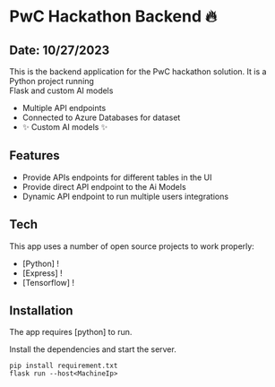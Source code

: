 <h1 class="code-line" data-line-start=0 data-line-end=1 ><a id="PwC_Hackathon_Backend__0"></a>PwC Hackathon Backend 🔥</h1>
<h2 class="code-line" data-line-start=1 data-line-end=2 ><a id="Date_10272023_1"></a>Date: 10/27/2023</h2>
<p class="has-line-data" data-line-start="3" data-line-end="5">This is the backend application for the PwC hackathon solution. It is a Python project running<br>
Flask and custom AI models</p>
<ul>
<li class="has-line-data" data-line-start="6" data-line-end="7">Multiple API endpoints</li>
<li class="has-line-data" data-line-start="7" data-line-end="8">Connected to Azure Databases for dataset</li>
<li class="has-line-data" data-line-start="8" data-line-end="10">✨ Custom AI models ✨</li>
</ul>
<h2 class="code-line" data-line-start=10 data-line-end=11 ><a id="Features_10"></a>Features</h2>
<ul>
<li class="has-line-data" data-line-start="12" data-line-end="13">Provide APIs endpoints for different tables in the UI</li>
<li class="has-line-data" data-line-start="13" data-line-end="14">Provide direct API endpoint to the Ai Models</li>
<li class="has-line-data" data-line-start="14" data-line-end="16">Dynamic API endpoint to run multiple users integrations</li>
</ul>
<h2 class="code-line" data-line-start=16 data-line-end=17 ><a id="Tech_16"></a>Tech</h2>
<p class="has-line-data" data-line-start="18" data-line-end="19">This app uses a number of open source projects to work properly:</p>
<ul>
<li class="has-line-data" data-line-start="20" data-line-end="21">[Python] !</li>
<li class="has-line-data" data-line-start="21" data-line-end="22">[Express] !</li>
<li class="has-line-data" data-line-start="22" data-line-end="24">[Tensorflow] !</li>
</ul>
<h2 class="code-line" data-line-start=24 data-line-end=25 ><a id="Installation_24"></a>Installation</h2>
<p class="has-line-data" data-line-start="26" data-line-end="27">The app requires [python] to run.</p>
<p class="has-line-data" data-line-start="28" data-line-end="29">Install the dependencies  and start the server.</p>
<pre><code class="has-line-data" data-line-start="31" data-line-end="34" class="language-sh">pip install requirement.txt
flask run --host&lt;MachineIp&gt;
</code></pre>
